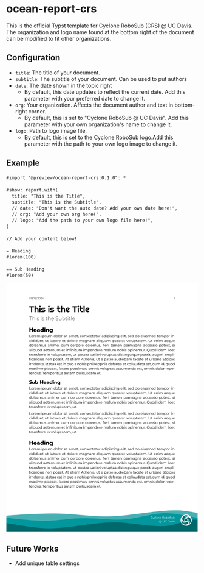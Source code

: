 # ocean-report-crs
This is the official Typst template for Cyclone RoboSub (CRS) @ UC Davis. The organization and logo name found at the bottom right of the document can be modified to fit other organizations.

## Configuration
- `title`: The title of your document. 
- `subtitle`: The subtitle of your document. Can be used to put authors
- `date`: The date shown in the topic right
  - By default, this date updates to reflect the current date. Add this parameter with your preferred date to change it. 
- `org`: Your organization. Affects the document author and text in bottom-right corner. 
  - By default, this is set to "Cyclone RoboSub @ UC Davis". Add this parameter with your own organization's name to change it. 
- `logo`: Path to logo image file. 
  - By default, this is set to the Cyclone RoboSub logo.Add this parameter with the path to your own logo image to change it. 

## Example
```typst
#import "@preview/ocean-report-crs:0.1.0": *

#show: report.with(
  title: "This is the Title",
  subtitle: "This is the Subtitle",
  // date: "Don't want the auto date? Add your own date here!",
  // org: "Add your own org here!",
  // logo: "Add the path to your own logo file here!",
)

// Add your content below!

= Heading
#lorem(100)

== Sub Heading
#lorem(50)
```

![example](thumbnail.png)

## Future Works
- Add unique table settings
